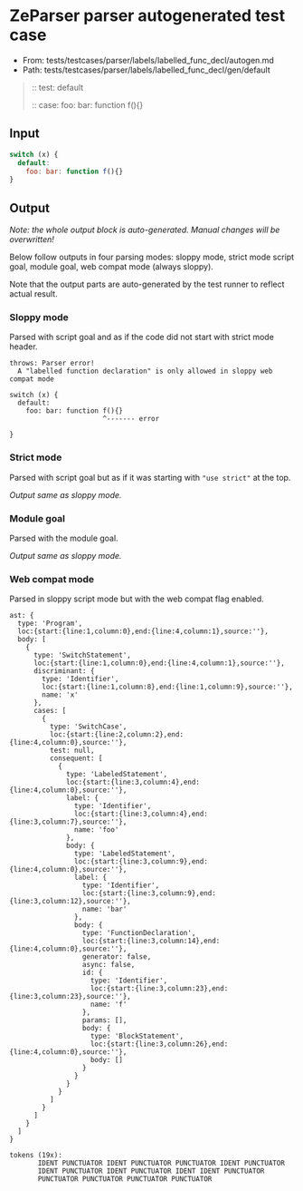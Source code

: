 # ZeParser parser autogenerated test case

- From: tests/testcases/parser/labels/labelled_func_decl/autogen.md
- Path: tests/testcases/parser/labels/labelled_func_decl/gen/default

> :: test: default
>
> :: case: foo: bar: function f(){}

## Input


`````js
switch (x) {
  default:
    foo: bar: function f(){}
}
`````

## Output

_Note: the whole output block is auto-generated. Manual changes will be overwritten!_

Below follow outputs in four parsing modes: sloppy mode, strict mode script goal, module goal, web compat mode (always sloppy).

Note that the output parts are auto-generated by the test runner to reflect actual result.

### Sloppy mode

Parsed with script goal and as if the code did not start with strict mode header.

`````
throws: Parser error!
  A "labelled function declaration" is only allowed in sloppy web compat mode

switch (x) {
  default:
    foo: bar: function f(){}
                       ^------- error

}
`````

### Strict mode

Parsed with script goal but as if it was starting with `"use strict"` at the top.

_Output same as sloppy mode._

### Module goal

Parsed with the module goal.

_Output same as sloppy mode._

### Web compat mode

Parsed in sloppy script mode but with the web compat flag enabled.

`````
ast: {
  type: 'Program',
  loc:{start:{line:1,column:0},end:{line:4,column:1},source:''},
  body: [
    {
      type: 'SwitchStatement',
      loc:{start:{line:1,column:0},end:{line:4,column:1},source:''},
      discriminant: {
        type: 'Identifier',
        loc:{start:{line:1,column:8},end:{line:1,column:9},source:''},
        name: 'x'
      },
      cases: [
        {
          type: 'SwitchCase',
          loc:{start:{line:2,column:2},end:{line:4,column:0},source:''},
          test: null,
          consequent: [
            {
              type: 'LabeledStatement',
              loc:{start:{line:3,column:4},end:{line:4,column:0},source:''},
              label: {
                type: 'Identifier',
                loc:{start:{line:3,column:4},end:{line:3,column:7},source:''},
                name: 'foo'
              },
              body: {
                type: 'LabeledStatement',
                loc:{start:{line:3,column:9},end:{line:4,column:0},source:''},
                label: {
                  type: 'Identifier',
                  loc:{start:{line:3,column:9},end:{line:3,column:12},source:''},
                  name: 'bar'
                },
                body: {
                  type: 'FunctionDeclaration',
                  loc:{start:{line:3,column:14},end:{line:4,column:0},source:''},
                  generator: false,
                  async: false,
                  id: {
                    type: 'Identifier',
                    loc:{start:{line:3,column:23},end:{line:3,column:23},source:''},
                    name: 'f'
                  },
                  params: [],
                  body: {
                    type: 'BlockStatement',
                    loc:{start:{line:3,column:26},end:{line:4,column:0},source:''},
                    body: []
                  }
                }
              }
            }
          ]
        }
      ]
    }
  ]
}

tokens (19x):
       IDENT PUNCTUATOR IDENT PUNCTUATOR PUNCTUATOR IDENT PUNCTUATOR
       IDENT PUNCTUATOR IDENT PUNCTUATOR IDENT IDENT PUNCTUATOR
       PUNCTUATOR PUNCTUATOR PUNCTUATOR PUNCTUATOR
`````

